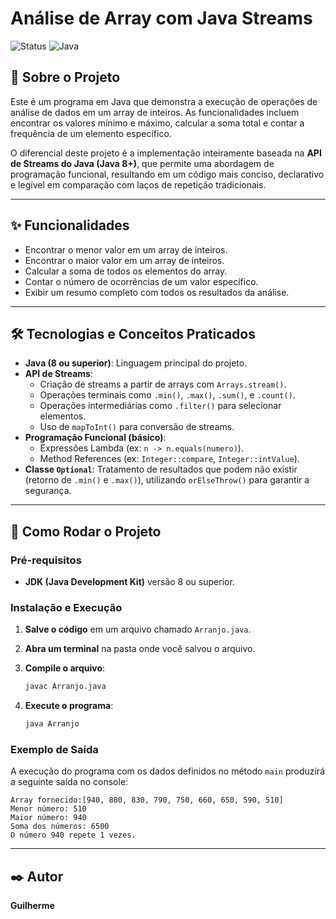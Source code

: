 # Análise de Array com Java Streams

![Status](https://img.shields.io/badge/status-conclu%C3%ADdo-brightgreen)
![Java](https://img.shields.io/badge/Java-8%2B-ED8B00?style=for-the-badge&logo=openjdk&logoColor=white)

## 📖 Sobre o Projeto

Este é um programa em Java que demonstra a execução de operações de análise de dados em um array de inteiros. As funcionalidades incluem encontrar os valores mínimo e máximo, calcular a soma total e contar a frequência de um elemento específico.

O diferencial deste projeto é a implementação inteiramente baseada na **API de Streams do Java (Java 8+)**, que permite uma abordagem de programação funcional, resultando em um código mais conciso, declarativo e legível em comparação com laços de repetição tradicionais.

---

## ✨ Funcionalidades

- Encontrar o menor valor em um array de inteiros.
- Encontrar o maior valor em um array de inteiros.
- Calcular a soma de todos os elementos do array.
- Contar o número de ocorrências de um valor específico.
- Exibir um resumo completo com todos os resultados da análise.

---

## 🛠️ Tecnologias e Conceitos Praticados

- **Java (8 ou superior)**: Linguagem principal do projeto.
- **API de Streams**:
  - Criação de streams a partir de arrays com `Arrays.stream()`.
  - Operações terminais como `.min()`, `.max()`, `.sum()`, e `.count()`.
  - Operações intermediárias como `.filter()` para selecionar elementos.
  - Uso de `mapToInt()` para conversão de streams.
- **Programação Funcional (básico)**:
  - Expressões Lambda (ex: `n -> n.equals(numero)`).
  - Method References (ex: `Integer::compare`, `Integer::intValue`).
- **Classe `Optional`**: Tratamento de resultados que podem não existir (retorno de `.min()` e `.max()`), utilizando `orElseThrow()` para garantir a segurança.

---

## 🚀 Como Rodar o Projeto

### **Pré-requisitos**

- **JDK (Java Development Kit)** versão 8 ou superior.

### **Instalação e Execução**

1.  **Salve o código** em um arquivo chamado `Arranjo.java`.

2.  **Abra um terminal** na pasta onde você salvou o arquivo.

3.  **Compile o arquivo**:
    ```bash
    javac Arranjo.java
    ```

4.  **Execute o programa**:
    ```bash
    java Arranjo
    ```

### Exemplo de Saída

A execução do programa com os dados definidos no método `main` produzirá a seguinte saída no console:
```
Array fornecido:[940, 880, 830, 790, 750, 660, 650, 590, 510]
Menor número: 510
Maior número: 940
Soma dos números: 6500
O número 940 repete 1 vezes.
```

---

## ✒️ Autor

**Guilherme**
